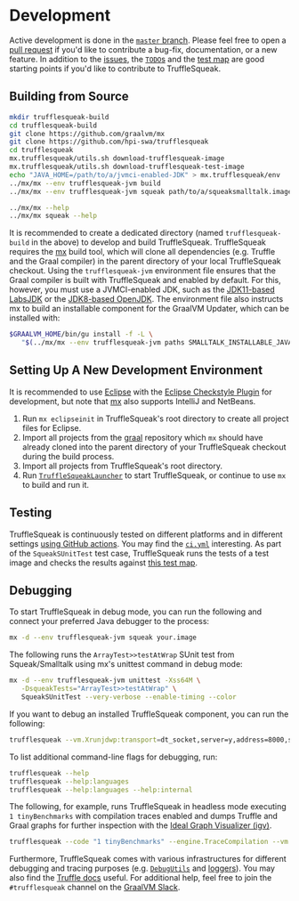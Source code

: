 # Development

Active development is done in the [`master` branch][ts_master].
Please feel free to open a [pull request][pull_request] if you'd like to
contribute a bug-fix, documentation, or a new feature.
In addition to the [issues][ts_issues], the [`TODO`s][ts_todos] and the
[test map][ts_test_map] are good starting points if you'd like to contribute to
TruffleSqueak.


## Building from Source

```bash
mkdir trufflesqueak-build
cd trufflesqueak-build
git clone https://github.com/graalvm/mx
git clone https://github.com/hpi-swa/trufflesqueak
cd trufflesqueak
mx.trufflesqueak/utils.sh download-trufflesqueak-image
mx.trufflesqueak/utils.sh download-trufflesqueak-test-image
echo "JAVA_HOME=/path/to/a/jvmci-enabled-JDK" > mx.trufflesqueak/env
../mx/mx --env trufflesqueak-jvm build
../mx/mx --env trufflesqueak-jvm squeak path/to/a/squeaksmalltalk.image

../mx/mx --help
../mx/mx squeak --help
```

It is recommended to create a dedicated directory (named `trufflesqueak-build`
in the above) to develop and build TruffleSqueak.
TruffleSqueak requires the [mx] build tool, which will clone all dependencies
(e.g. Truffle and the Graal compiler) in the parent directory of your local
TruffleSqueak checkout.
Using the `trufflesqueak-jvm` environment file ensures that the Graal compiler
is built with TruffleSqueak and enabled by default.
For this, however, you must use a JVMCI-enabled JDK, such as the
[JDK11-based LabsJDK][labsjdk] or the [JDK8-based OpenJDK][graal_jvmci_8].
The environment file also instructs mx to build an installable component for the
GraalVM Updater, which can be installed with:

```bash
$GRAALVM_HOME/bin/gu install -f -L \
   "$(../mx/mx --env trufflesqueak-jvm paths SMALLTALK_INSTALLABLE_JAVA11)"
```


## Setting Up A New Development Environment

It is recommended to use [Eclipse][eclipse_downloads] with the
[Eclipse Checkstyle Plugin][eclipse_cs] for development, but note that [mx] also
supports IntelliJ and NetBeans.

1. Run `mx eclipseinit` in TruffleSqueak's root directory to create all project
   files for Eclipse.
2. Import all projects from the [graal] repository which `mx` should have
   already cloned into the parent directory of your TruffleSqueak checkout during
   the build process.
3. Import all projects from TruffleSqueak's root directory.
4. Run [`TruffleSqueakLauncher`][ts_launcher] to start TruffleSqueak, or
   continue to use `mx` to build and run it.


## Testing

TruffleSqueak is continuously tested on different platforms and in different
settings [using GitHub actions][ts_gha].
You may find the [`ci.yml`][ts_ci] interesting.
As part of the `SqueakSUnitTest` test case, TruffleSqueak runs the tests of a
test image and checks the results against [this test map][ts_test_map].


## Debugging

To start TruffleSqueak in debug mode, you can run the following and connect your
preferred Java debugger to the process:
```bash
mx -d --env trufflesqueak-jvm squeak your.image
```

The following runs the `ArrayTest>>testAtWrap` SUnit test from Squeak/Smalltalk
using mx's unittest command in debug mode:
```bash
mx -d --env trufflesqueak-jvm unittest -Xss64M \
   -DsqueakTests="ArrayTest>>testAtWrap" \
   SqueakSUnitTest --very-verbose --enable-timing --color
```

If you want to debug an installed TruffleSqueak component, you can run the
following:
```bash
trufflesqueak --vm.Xrunjdwp:transport=dt_socket,server=y,address=8000,suspend=y your.image
```

To list additional command-line flags for debugging, run:
```bash
trufflesqueak --help
trufflesqueak --help:languages
trufflesqueak --help:languages --help:internal
```

The following, for example, runs TruffleSqueak in headless mode executing
`1 tinyBenchmarks` with compilation traces enabled and dumps Truffle and Graal
graphs for further inspection with the [Ideal Graph Visualizer (igv)][igv].

```bash
trufflesqueak --code "1 tinyBenchmarks" --engine.TraceCompilation --vm.Dgraal.Dump=Truffle:1
```

Furthermore, TruffleSqueak comes with various infrastructures for different
debugging and tracing purposes (e.g. [`DebugUtils`][ts_debug_utils] and
[loggers][ts_log_utils]).
You may also find the [Truffle docs][truffle_docs] useful.
For additional help, feel free to join the `#trufflesqueak` channel on the
[GraalVM Slack][graalvm_slack].


[eclipse_cs]: https://checkstyle.org/eclipse-cs/
[eclipse_downloads]: https://www.eclipse.org/downloads/
[graal_jvmci_8]: https://github.com/graalvm/graal-jvmci-8/releases
[graal]: https://github.com/oracle/graal
[graalvm_slack]: https://www.graalvm.org/slack-invitation/
[gu]: https://www.graalvm.org/docs/reference-manual/install-components/
[igv]: https://docs.oracle.com/en/graalvm/enterprise/20/guide/tools/ideal-graph-visualizer.html
[labsjdk]: https://github.com/graalvm/labs-openjdk-11/releases
[mx]: https://github.com/graalvm/mx
[pull_request]: https://help.github.com/en/github/collaborating-with-issues-and-pull-requests/creating-a-pull-request
[truffle_docs]: https://github.com/oracle/graal/tree/master/truffle/docs
[ts_ci]: https://github.com/hpi-swa/trufflesqueak/blob/master/.github/workflows/ci.yml
[ts_debug_utils]: https://github.com/hpi-swa/trufflesqueak/blob/master/src/de.hpi.swa.trufflesqueak/src/de/hpi/swa/trufflesqueak/util/DebugUtils.java
[ts_gha]: https://github.com/hpi-swa/trufflesqueak/actions
[ts_issues]: https://github.com/hpi-swa/trufflesqueak/issues
[ts_launcher]: https://github.com/hpi-swa/trufflesqueak/blob/master/src/de.hpi.swa.trufflesqueak.launcher/src/de/hpi/swa/trufflesqueak/launcher/TruffleSqueakLauncher.java
[ts_log_utils]: https://github.com/hpi-swa/trufflesqueak/blob/master/src/de.hpi.swa.trufflesqueak/src/de/hpi/swa/trufflesqueak/util/LogUtils.java
[ts_master]: https://github.com/hpi-swa/trufflesqueak/tree/master
[ts_test_map]: https://github.com/hpi-swa/trufflesqueak/blob/master/src/de.hpi.swa.trufflesqueak.test/src/de/hpi/swa/trufflesqueak/test/tests.properties
[ts_todos]: https://github.com/hpi-swa/trufflesqueak/search?q=%22TODO%22
